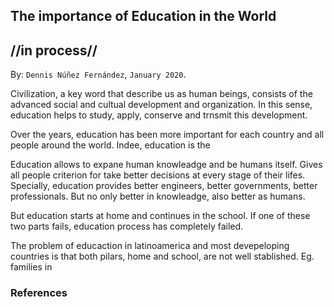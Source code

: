
## The importance of Education in the World ##
## //in process// ##

By: ```Dennis Núñez Fernández```, ```January 2020```.


Civilization, a key word that describe us as human beings, consists of the advanced social and cultual development and organization. In this sense, education helps to study, apply, conserve and trnsmit this development.

Over the years, education has been more important for each country and all people around the world. Indee, education is the 

Education allows to expane human knowleadge and be humans itself. Gives all people criterion for take better decisions at every stage of their lifes. Specially, education provides better engineers, better governments, better professionals. But no only better in knowleadge, also better as humans.

But education starts at home and continues in the school. If one of these two parts fails, education process has completely failed.

The problem of educaction in latinoamerica and most devepeloping countries is that both pilars, home and school, are not well stablished. Eg. families in  


<!--

La educación es muy importante para cada país y para todas las personas del mundo.

Permite exanar el conocimiento humano y ser los propios humanos. Da a todas las personas un criterio para tomar mejores decisiones en cada etapa de la vida. Especial, proporciona mejores ingenieros, mejores gobiernos, mejores profesionales. Pero no sólo mejor en conocimiento, también mejor como humanos.

-->

### References ###


<!--

[1] ...

[2] ...

[3] ...

[4] ...

-->


